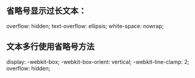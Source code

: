 ## 省略号显示过长文本：
overflow: hidden;
text-overflow: ellipsis;
white-space: nowrap;

## 文本多行使用省略号方法
display: -webkit-box;
-webkit-box-orient: vertical;
-webkit-line-clamp: 2;
overflow: hidden;